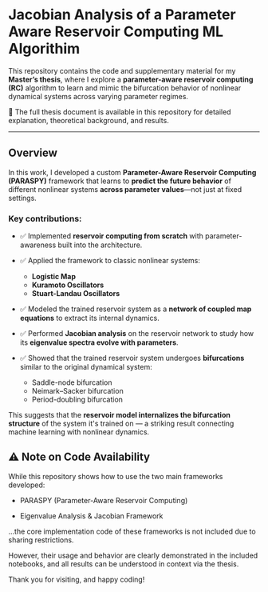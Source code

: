 # Jacobian Analysis of a Parameter Aware Reservoir Computing ML Algorithim

This repository contains the code and supplementary material for my **Master’s thesis**, where I explore a **parameter-aware reservoir computing (RC)** algorithm to learn and mimic the bifurcation behavior of nonlinear dynamical systems across varying parameter regimes.

📄 The full thesis document is available in this repository for detailed explanation, theoretical background, and results.

---

## Overview

In this work, I developed a custom **Parameter-Aware Reservoir Computing (PARASPY)** framework that learns to **predict the future behavior** of different nonlinear systems **across parameter values**—not just at fixed settings.

### Key contributions:

* ✅ Implemented **reservoir computing from scratch** with parameter-awareness built into the architecture.
* ✅ Applied the framework to classic nonlinear systems:

  * **Logistic Map**
  * **Kuramoto Oscillators**
  * **Stuart-Landau Oscillators**
* ✅ Modeled the trained reservoir system as a **network of coupled map equations** to extract its internal dynamics.
* ✅ Performed **Jacobian analysis** on the reservoir network to study how its **eigenvalue spectra evolve with parameters**.
* ✅ Showed that the trained reservoir system undergoes **bifurcations** similar to the original dynamical system:

  * Saddle-node bifurcation
  * Neimark–Sacker bifurcation
  * Period-doubling bifurcation

This suggests that the **reservoir model internalizes the bifurcation structure** of the system it's trained on — a striking result connecting machine learning with nonlinear dynamics.

## ⚠️ Note on Code Availability

While this repository shows how to use the two main frameworks developed:

- PARASPY (Parameter-Aware Reservoir Computing)

- Eigenvalue Analysis & Jacobian Framework

…the core implementation code of these frameworks is not included due to sharing restrictions.

However, their usage and behavior are clearly demonstrated in the included notebooks, and all results can be understood in context via the thesis.

Thank you for visiting, and happy coding!
